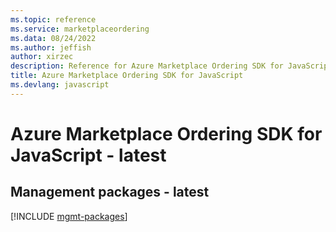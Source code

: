 ```yaml
---
ms.topic: reference
ms.service: marketplaceordering
ms.data: 08/24/2022
ms.author: jeffish
author: xirzec
description: Reference for Azure Marketplace Ordering SDK for JavaScript
title: Azure Marketplace Ordering SDK for JavaScript
ms.devlang: javascript
---
```

# Azure Marketplace Ordering SDK for JavaScript - latest

## Management packages - latest
[!INCLUDE [mgmt-packages](marketplace-ordering-mgmt-index.md)]